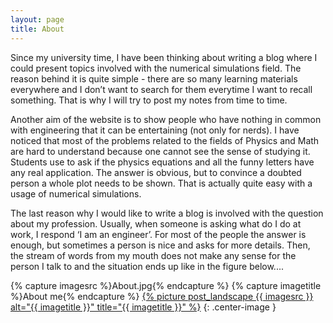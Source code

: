 ```yaml
---
layout: page
title: About
---
```


Since my university time, I have been thinking about writing a blog where I could present topics involved with the numerical simulations field. The reason behind it is quite simple - there are so many learning materials everywhere and I don’t want to search for them everytime I want to recall something. That is why I will try to post my notes from time to time.

Another aim of the website is to show people who have nothing in common with engineering that it can be entertaining (not only for nerds). I have noticed that most of the problems related to the fields of Physics and Math are hard to understand because one cannot see the sense of studying it. Students use to ask if the physics equations and all the funny letters have any real application. The answer is obvious, but to convince a doubted person a whole plot needs to be shown. That is actually quite easy with a usage of numerical simulations.

The last reason why I would like to write a blog is involved with the question about my profession. Usually, when someone is asking what do I do at work, I respond ‘I am an engineer’. For most of the people the answer is enough, but sometimes a person is nice and asks for more details. Then, the stream of words from my mouth does not make any sense for the person I talk to and the situation ends up like in the figure below....

{% capture imagesrc %}About.jpg{% endcapture %}
{% capture imagetitle %}About me{% endcapture %}
<a href="{{site.url}}/assets/images/{{ imagesrc }}">{% picture post_landscape {{ imagesrc }} alt="{{ imagetitle }}" title="{{ imagetitle }}" %}</a>
{: .center-image }

